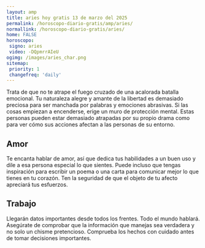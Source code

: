 ```yaml
---
layout: amp
title: aries hoy gratis 13 de marzo del 2025 
permalink: /horoscopo-diario-gratis/amp/aries/
normallink: /horoscopo-diario-gratis/aries/
home: FALSE
horoscopo:
 signo: aries
 video: -DQpmrrAIeU
ogimg: /images/aries_char.png
sitemap:
 priority: 1
 changefreq: 'daily'
---
```



Trata de que no te atrape el fuego cruzado de una acalorada batalla emocional. Tu naturaleza alegre y amante de la libertad es demasiado preciosa para ser manchada por palabras y emociones abrasivas. Si las cosas empiezan a encenderse, erige un muro de protección mental. Estas personas pueden estar demasiado atrapadas por su propio drama como para ver cómo sus acciones afectan a las personas de su entorno.

## Amor

Te encanta hablar de amor, así que dedica tus habilidades a un buen uso y dile a esa persona especial lo que sientes. Puede incluso que tengas inspiración para escribir un poema o una carta para comunicar mejor lo que tienes en tu corazón. Ten la seguridad de que el objeto de tu afecto apreciará tus esfuerzos.

## Trabajo

Llegarán datos importantes desde todos los frentes. Todo el mundo hablará. Asegúrate de comprobar que la información que manejas sea verdadera y no solo un chisme pretencioso. Comprueba los hechos con cuidado antes de tomar decisiones importantes.